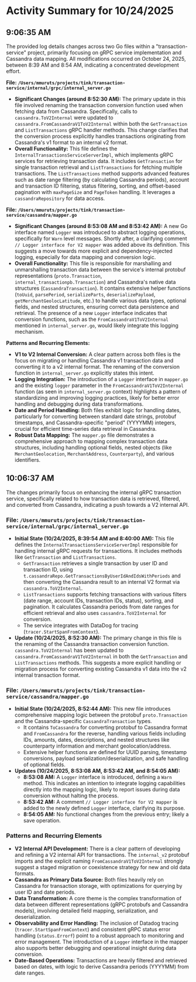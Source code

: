 # Activity Summary for 10/24/2025

## 9:06:35 AM
The provided log details changes across two Go files within a "transaction-service" project, primarily focusing on gRPC service implementation and Cassandra data mapping. All modifications occurred on October 24, 2025, between 8:39 AM and 8:54 AM, indicating a concentrated development effort.

**File: `/Users/mmuruts/projects/tink/transaction-service/internal/grpc/internal_server.go`**

*   **Significant Changes (around 8:52:30 AM):** The primary update in this file involved renaming the transaction conversion function used when fetching data from Cassandra. Specifically, calls to `cassandra.ToV2Internal` were updated to `cassandra.FromCassandraV1ToV2Internal` within both the `GetTransaction` and `ListTransactions` gRPC handler methods. This change clarifies that the conversion process explicitly handles transactions originating from Cassandra's v1 format to an internal v2 format.
*   **Overall Functionality:** This file defines the `InternalTransactionsServiceServerImpl`, which implements gRPC services for retrieving transaction data. It includes `GetTransaction` for single transaction retrieval and `ListTransactions` for fetching multiple transactions. The `ListTransactions` method supports advanced features such as date range filtering (by calculating Cassandra periods), account and transaction ID filtering, status filtering, sorting, and offset-based pagination with `maxPageSize` and `PageToken` handling. It leverages a `cassandraRepository` for data access.

**File: `/Users/mmuruts/projects/tink/transaction-service/cassandra/mapper.go`**

*   **Significant Changes (around 8:53:08 AM and 8:53:42 AM):** A new Go interface named `Logger` was introduced to abstract logging operations, specifically for `Warn` level messages. Shortly after, a clarifying comment `// Logger interface for V2 mapper` was added above its definition. This suggests a move towards more explicit and dependency-injected logging, especially for data mapping and conversion logic.
*   **Overall Functionality:** This file is responsible for marshalling and unmarshalling transaction data between the service's internal protobuf representations (`proto.Transaction`, `internal_transactionpb.Transaction`) and Cassandra's native data structures (`CassandraTransaction`). It contains extensive helper functions (`toUuid`, `parsePeriod`, `serializeParts`, `deserializePayload`, `getMerchantGeolocLatitude`, etc.) to handle various data types, optional fields, and nested structures, ensuring correct data persistence and retrieval. The presence of a new `Logger` interface indicates that conversion functions, such as the `FromCassandraV1ToV2Internal` mentioned in `internal_server.go`, would likely integrate this logging mechanism.

**Patterns and Recurring Elements:**

*   **V1 to V2 Internal Conversion:** A clear pattern across both files is the focus on migrating or handling Cassandra v1 transaction data and converting it to a v2 internal format. The renaming of the conversion function in `internal_server.go` explicitly states this intent.
*   **Logging Integration:** The introduction of a `Logger` interface in `mapper.go` and the existing `logger` parameter in the `FromCassandraV1ToV2Internal` function (as seen in `internal_server.go` context) highlights a pattern of standardizing and improving logging practices, likely for better error handling and debugging during data transformations.
*   **Date and Period Handling:** Both files exhibit logic for handling dates, particularly for converting between standard date strings, protobuf timestamps, and Cassandra-specific "period" (YYYYMM) integers, crucial for efficient time-series data retrieval in Cassandra.
*   **Robust Data Mapping:** The `mapper.go` file demonstrates a comprehensive approach to mapping complex transaction data structures, including handling optional fields, nested objects (like `MerchantGeolocation`, `MerchantAddress`, `Counterparty`), and various identifiers.

## 10:06:37 AM
The changes primarily focus on enhancing the internal gRPC transaction service, specifically related to how transaction data is retrieved, filtered, and converted from Cassandra, indicating a push towards a V2 internal API.

### File: `/Users/mmuruts/projects/tink/transaction-service/internal/grpc/internal_server.go`

*   **Initial State (10/24/2025, 8:39:54 AM and 8:40:00 AM):** This file defines the `InternalTransactionsServiceServerImpl` responsible for handling internal gRPC requests for transactions. It includes methods like `GetTransaction` and `ListTransactions`.
    *   `GetTransaction` retrieves a single transaction by user ID and transaction ID, using `t.cassandraRepo.GetTransactionsByUserIdAndIdsWithPeriods` and then converting the Cassandra result to an internal V2 format via `cassandra.ToV2Internal`.
    *   `ListTransactions` supports fetching transactions with various filters (date range, account IDs, transaction IDs, status), sorting, and pagination. It calculates Cassandra periods from date ranges for efficient retrieval and also uses `cassandra.ToV2Internal` for conversion.
    *   The service integrates with DataDog for tracing (`tracer.StartSpanFromContext`).
*   **Update (10/24/2025, 8:52:30 AM):** The primary change in this file is the renaming of the Cassandra transaction conversion function. `cassandra.ToV2Internal` has been updated to `cassandra.FromCassandraV1ToV2Internal` in both the `GetTransaction` and `ListTransactions` methods. This suggests a more explicit handling or migration process for converting existing Cassandra v1 data into the v2 internal transaction format.

### File: `/Users/mmuruts/projects/tink/transaction-service/cassandra/mapper.go`

*   **Initial State (10/24/2025, 8:52:44 AM):** This new file introduces comprehensive mapping logic between the protobuf `proto.Transaction` and the Cassandra-specific `CassandraTransaction` types.
    *   It contains `ToCassandra` for converting protobuf to Cassandra format and `FromCassandra` for the reverse, handling various fields including IDs, amounts, dates, descriptions, and nested structures like counterparty information and merchant geolocation/address.
    *   Extensive helper functions are defined for UUID parsing, timestamp conversions, payload serialization/deserialization, and safe handling of optional fields.
*   **Updates (10/24/2025, 8:53:08 AM, 8:53:42 AM, and 8:54:05 AM):**
    *   **8:53:08 AM:** A `Logger` interface is introduced, defining a `Warn` method. This indicates an intention to integrate logging capabilities directly into the mapping logic, likely to report issues during data conversion without halting the process.
    *   **8:53:42 AM:** A comment `// Logger interface for V2 mapper` is added to the newly defined `Logger` interface, clarifying its purpose.
    *   **8:54:05 AM:** No functional changes from the previous entry; likely a save operation.

### Patterns and Recurring Elements

*   **V2 Internal API Development:** There is a clear pattern of developing and refining a V2 internal API for transactions. The `internal_v2` protobuf imports and the explicit naming `FromCassandraV1ToV2Internal` strongly suggest a staged migration or coexistence strategy for new and old data formats.
*   **Cassandra as Primary Data Source:** Both files heavily rely on Cassandra for transaction storage, with optimizations for querying by user ID and date periods.
*   **Data Transformation:** A core theme is the complex transformation of data between different representations (gRPC protobufs and Cassandra models), involving detailed field mapping, serialization, and deserialization.
*   **Observability and Error Handling:** The inclusion of Datadog tracing (`tracer.StartSpanFromContext`) and consistent gRPC status error handling (`status.Errorf`) point to a robust approach to monitoring and error management. The introduction of a `Logger` interface in the mapper also supports better debugging and operational insight during data conversion.
*   **Date-Based Operations:** Transactions are heavily filtered and retrieved based on dates, with logic to derive Cassandra periods (YYYYMM) from date ranges.